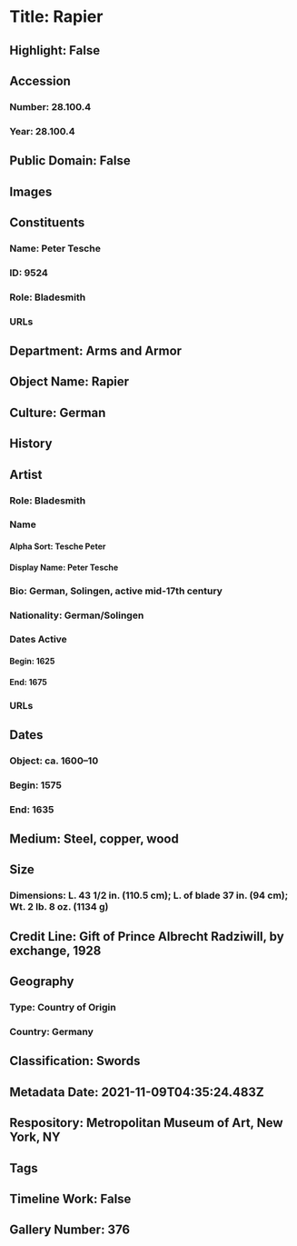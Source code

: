 # Title: Rapier
## Highlight: False
## Accession
### Number: 28.100.4
### Year: 28.100.4
## Public Domain: False
## Images
## Constituents
### Name: Peter Tesche
### ID: 9524
### Role: Bladesmith
### URLs
## Department: Arms and Armor
## Object Name: Rapier
## Culture: German
## History
## Artist
### Role: Bladesmith
### Name
#### Alpha Sort: Tesche Peter
#### Display Name: Peter Tesche
### Bio: German, Solingen, active mid-17th century
### Nationality: German/Solingen
### Dates Active
#### Begin: 1625
#### End: 1675
### URLs
## Dates
### Object: ca. 1600–10
### Begin: 1575
### End: 1635
## Medium: Steel, copper, wood
## Size
### Dimensions: L. 43 1/2 in. (110.5 cm); L. of blade 37 in. (94 cm); Wt. 2 lb. 8 oz. (1134 g)
## Credit Line: Gift of Prince Albrecht Radziwill, by exchange, 1928
## Geography
### Type: Country of Origin
### Country: Germany
## Classification: Swords
## Metadata Date: 2021-11-09T04:35:24.483Z
## Respository: Metropolitan Museum of Art, New York, NY
## Tags
## Timeline Work: False
## Gallery Number: 376